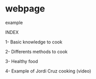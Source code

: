 # webpage
example
<p>INDEX</p>
<p>1- B<span lang="en">asic knowledge to cook</span></p>
<p><span lang="en">2- Differents methods to cook</span></p>
<p><span lang="en">3- Healthy food&nbsp;</span></p>
<p><span lang="en">4- Example of Jordi Cruz cooking (video)</span></p>
